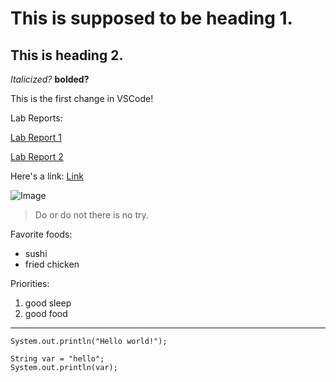 # This is supposed to be heading 1.
## This is heading 2.

*Italicized?*
**bolded?**

This is the first change in VSCode!

Lab Reports:

[Lab Report 1](https://stevenli007.github.io/cse15l-lab-reports/lab-report-1-week-2.html)

[Lab Report 2](https://stevenli007.github.io/cse15l-lab-reports/lab-report-2-week-4.html)

Here's a link:
[Link](https://www.youtube.com/)

![Image](https://hips.hearstapps.com/hmg-prod.s3.amazonaws.com/images/dog-puppy-on-garden-royalty-free-image-1586966191.jpg?crop=1.00xw:0.669xh;0,0.190xh&resize=1200:*)

> Do or do not there is no try.

Favorite foods:
- sushi
- fried chicken

Priorities:
1. good sleep
2. good food

---

`System.out.println("Hello world!");`

```
String var = "hello";
System.out.println(var);
```
